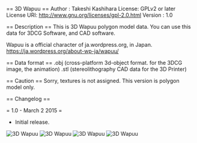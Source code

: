 == 3D Wapuu ==
Author : Takeshi Kashihara
License: GPLv2 or later
License URI: http://www.gnu.org/licenses/gpl-2.0.html
Version : 1.0

== Description ==
This is 3D Wapuu polygon model data.
You can use this data for 3DCG Software, and CAD software.

Wapuu is a official character of ja.wordpress.org, in Japan.
https://ja.wordpress.org/about-wp-ja/wapuu/

== Data format ==
.obj (cross-platform 3d-object format. for the 3DCG image, the animation)
.stl (stereolithography CAD data for the 3D Printer)


== Caution ==
Sorry, textures is not assigned.
This version is polygon model only.

== Changelog ==

= 1.0 - March 2 2015 =
* Initial release.


![3D Wapuu](https://github.com/kassy000/3d-wapuu/blob/master/images/wapuu.png)
![3D Wapuu](https://github.com/kassy000/3d-wapuu/blob/master/images/wapuu_3d_printer_1.jpg)
![3D Wapuu](https://github.com/kassy000/3d-wapuu/blob/master/images/wapuu_3d_printer_2.jpg)
![3D Wapuu](https://github.com/kassy000/3d-wapuu/blob/master/images/wapuu_3d_printer_3.jpg)